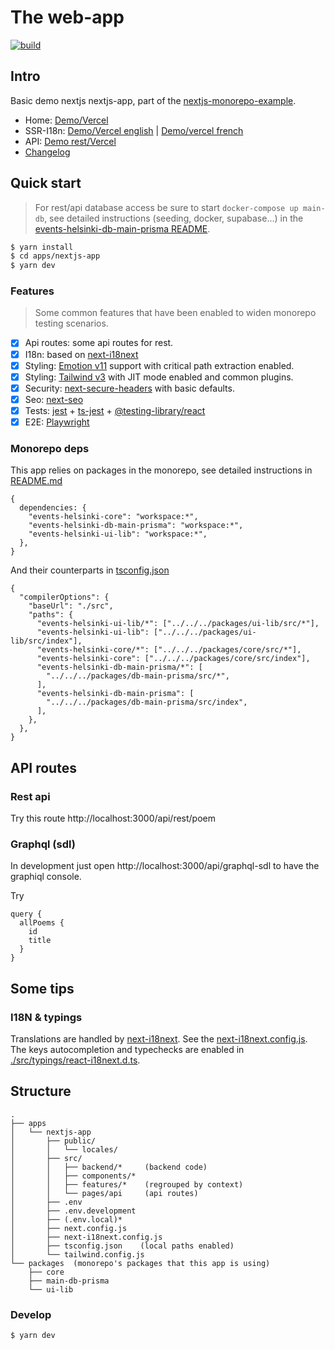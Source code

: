 # The web-app

<p align="left">
  <a aria-label="Build" href="https://github.com/belgattitude/nextjs-monorepo-example/actions?query=workflow%3ACI">
    <img alt="build" src="https://img.shields.io/github/workflow/status/belgattitude/nextjs-monorepo-example/CI-web-app/main?label=CI&logo=github&style=flat-quare&labelColor=000000" />
  </a>
</p>

## Intro

Basic demo nextjs nextjs-app, part of the [nextjs-monorepo-example](https://github.com/belgattitude/nextjs-monorepo-example).

- Home: [Demo/Vercel](https://monorepo-nextjs-app.vercel.app)
- SSR-I18n: [Demo/Vercel english](https://monorepo-nextjs-app.vercel.app/en/home) | [Demo/vercel french](https://monorepo-nextjs-app.vercel.app/fr/home)
- API: [Demo rest/Vercel](https://monorepo-nextjs-app.vercel.app/api/rest/post/1)
- [Changelog](https://github.com/belgattitude/monorepo-nextjs-app/blob/main/apps/nextjs-app/CHANGELOG.md)

## Quick start

> For rest/api database access be sure to start `docker-compose up main-db`,
> see detailed instructions (seeding, docker, supabase...) in the [events-helsinki-db-main-prisma README](https://github.com/belgattitude/nextjs-monorepo-example/blob/main/packages/db-main-prisma/README.md).

```bash
$ yarn install
$ cd apps/nextjs-app
$ yarn dev
```

### Features

> Some common features that have been enabled to widen monorepo testing scenarios.

- [x] Api routes: some api routes for rest.
- [x] I18n: based on [next-i18next](https://github.com/isaachinman/next-i18next)
- [x] Styling: [Emotion v11](https://emotion.sh/) support with critical path extraction enabled.
- [x] Styling: [Tailwind v3](https://tailwindcss.com/) with JIT mode enabled and common plugins.
- [x] Security: [next-secure-headers](https://github.com/jagaapple/next-secure-headers) with basic defaults.
- [x] Seo: [next-seo](https://github.com/garmeeh/next-seo)
- [x] Tests: [jest](https://jestjs.io/) + [ts-jest](https://github.com/kulshekhar/ts-jest) + [@testing-library/react](https://testing-library.com/)
- [x] E2E: [Playwright](https://playwright.dev/)

### Monorepo deps

This app relies on packages in the monorepo, see detailed instructions in [README.md](https://github.com/belgattitude/nextjs-monorepo-example)

```json5
{
  dependencies: {
    "events-helsinki-core": "workspace:*",
    "events-helsinki-db-main-prisma": "workspace:*",
    "events-helsinki-ui-lib": "workspace:*",
  },
}
```

And their counterparts in [tsconfig.json](./tsconfig.json)

```json5
{
  "compilerOptions": {
    "baseUrl": "./src",
    "paths": {
      "events-helsinki-ui-lib/*": ["../../../packages/ui-lib/src/*"],
      "events-helsinki-ui-lib": ["../../../packages/ui-lib/src/index"],
      "events-helsinki-core/*": ["../../../packages/core/src/*"],
      "events-helsinki-core": ["../../../packages/core/src/index"],
      "events-helsinki-db-main-prisma/*": [
        "../../../packages/db-main-prisma/src/*",
      ],
      "events-helsinki-db-main-prisma": [
        "../../../packages/db-main-prisma/src/index",
      ],
    },
  },
}
```

## API routes

### Rest api

Try this route http://localhost:3000/api/rest/poem

### Graphql (sdl)

In development just open http://localhost:3000/api/graphql-sdl to have the graphiql console.

Try

```gql
query {
  allPoems {
    id
    title
  }
}
```

## Some tips

### I18N & typings

Translations are handled by [next-i18next](https://github.com/isaachinman/next-i18next).
See the [next-i18next.config.js](./next-i18next.config.js).
The keys autocompletion and typechecks are enabled in [./src/typings/react-i18next.d.ts](./src/typings/react-i18next.d.ts).

## Structure

```
.
├── apps
│   └── nextjs-app
│       ├── public/
│       │   └── locales/
│       ├── src/
│       │   ├── backend/*     (backend code)
│       │   ├── components/*
│       │   ├── features/*    (regrouped by context)
│       │   └── pages/api     (api routes)
│       ├── .env
│       ├── .env.development
│       ├── (.env.local)*
│       ├── next.config.js
│       ├── next-i18next.config.js
│       ├── tsconfig.json    (local paths enabled)
│       └── tailwind.config.js
└── packages  (monorepo's packages that this app is using)
    ├── core
    ├── main-db-prisma
    └── ui-lib
```

### Develop

```
$ yarn dev
```
